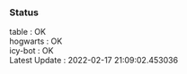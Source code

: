 ### Status


table : OK  
hogwarts : OK  
icy-bot : OK  
Latest Update : 2022-02-17 21:09:02.453036
